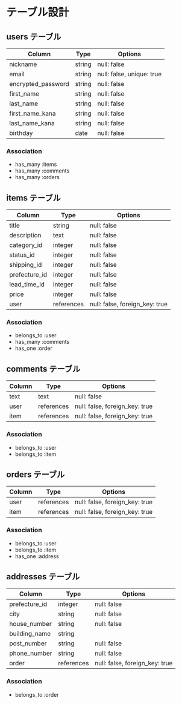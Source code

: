 # テーブル設計

## users テーブル
| Column                | Type    | Options                   |
| --------------------  | ------- | ------------------------- |
| nickname              | string  | null: false               |
| email                 | string  | null: false, unique: true |
| encrypted_password    | string  | null: false               |
| first_name            | string  | null: false               |
| last_name             | string  | null: false               |
| first_name_kana       | string  | null: false               |
| last_name_kana        | string  | null: false               |
| birthday              | date    | null: false               |
### Association
- has_many :items
- has_many :comments
- has_many :orders



## items テーブル
| Column        | Type       | Options     |
| ---------     | -----------| ----------- |
| title         | string     | null: false |
| description   | text       | null: false |
| category_id   | integer    | null: false |
| status_id     | integer    | null: false |
| shipping_id   | integer    | null: false |
| prefecture_id | integer    | null: false |
| lead_time_id  | integer    | null: false |
| price         | integer    | null: false |
| user          | references | null: false, foreign_key: true |
### Association
- belongs_to :user
- has_many :comments
- has_one :order


## comments テーブル
| Column     | Type       | Options                        |
| -------    | ---------- | ------------------------------ |
| text       | text       | null: false                    |
| user       | references | null: false, foreign_key: true |
| item       | references | null: false, foreign_key: true |
### Association
- belongs_to :user
- belongs_to :item

## orders テーブル
| Column     | Type       | Options                        |
| -------    | ---------- | ------------------------------ |
| user       | references | null: false, foreign_key: true |
| item       | references | null: false, foreign_key: true |
### Association
- belongs_to :user
- belongs_to :item
- has_one :address

## addresses テーブル
| Column        | Type       | Options     |
| ------------  | ---------- | ----------- |
| prefecture_id | integer    | null: false |
| city          | string     | null: false |
| house_number  | string     | null: false |
| building_name | string     |
| post_number   | string     | null: false |
| phone_number  | string     | null: false |
| order         | references | null: false, foreign_key: true |
### Association
- belongs_to :order
